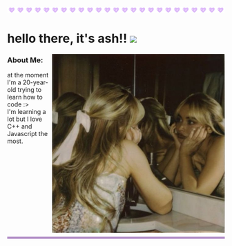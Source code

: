 <p align="center">
  <img src="/line.gif">


<h1 align="left">hello there, it's ash!! <img src="https://media.giphy.com/media/hvRJCLFzcasrR4ia7z/giphy.gif" width="28"/>
</h1>

<img align="right" alt="side-image" width="400" src="/header2.png">


<h3 align="left">About Me:</h3>
<p align="left">at the moment I'm a 20-year-old trying to learn how to code :><br>I'm learning a lot but I love C++ and Javascript the most.</p>

  
<p align="center">
  <img src="/line2.png">
